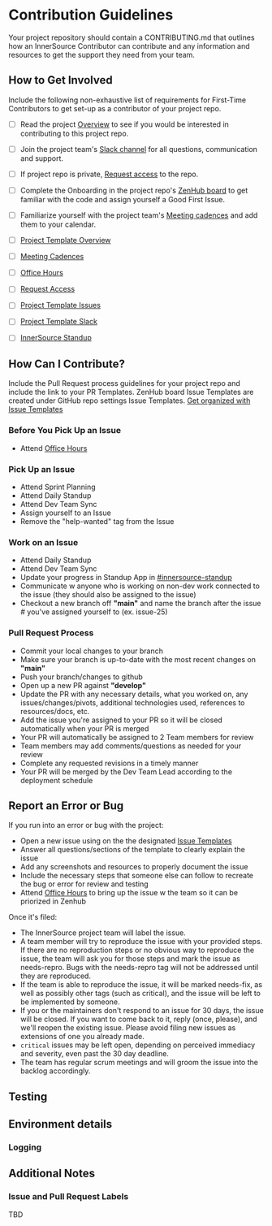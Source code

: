 # Contribution Guidelines
Your project repository should contain a CONTRIBUTING.md that outlines how an InnerSource Contributor can contribute and any information and resources to get the support they need from your team. 

## How to Get Involved
Include the following non-exhaustive list of requirements for First-Time Contributors to get set-up as a contributor of your project repo.
- [ ] Read the project [Overview](https://github.ibm.com/innersource/InnerSource-Template/blob/main/README.md) to see if you would be interested in contributing to this project repo.
- [ ] Join the project team's [Slack channel](https://ibm-cio.slack.com/archives/C032CQ58K8B) for all questions, communication and support.
- [ ] If project repo is private, [Request access]() to the repo.
- [ ] Complete the Onboarding in the project repo's [ZenHub board](https://github.ibm.com/innersource/InnerSource-Template#workspaces/innersource-template-6203e3dc4bb19672a0bed51f/board?repos=1227258) to get familiar with the code and assign yourself a Good First Issue.
- [ ] Familiarize yourself with the project team's [Meeting cadences](https://ec.yourlearning.ibm.com/manager/w3/view/chain/10259388) and add them to your calendar.

- [ ] [Project Template Overview](https://ibm.biz/innersource-portal)
- [ ] [Meeting Cadences](https://ec.yourlearning.ibm.com/w3/series/10259388)
- [ ] [Office Hours](https://ibm.biz/innersource-office-hours)
- [ ] [Request Access]()
- [ ] [Project Template Issues](https://github.ibm.com/innersource/innersource-ui/issues)
- [ ] [Project Template Slack](https://ibm.biz/project-template-slack)
- [ ] [InnerSource Standup](https://ibm.biz/innersource-standup)

## How Can I Contribute?
Include the Pull Request process guidelines for your project repo and include the link to your PR Templates. ZenHub board Issue Templates are created under GitHub repo settings Issue Templates. [Get organized with Issue Templates](https://help.zenhub.com/support/solutions/articles/43000074624-create-multiple-new-issue-templates-in-a-workspace)

### Before You Pick Up an Issue

- Attend [Office Hours](https://innersource.slack.com/archives/C044PMZB0HG)

### Pick Up an Issue

- Attend Sprint Planning
- Attend Daily Standup
- Attend Dev Team Sync
- Assign yourself to an Issue
- Remove the "help-wanted" tag from the Issue

### Work on an Issue

- Attend Daily Standup
- Attend Dev Team Sync
- Update your progress in Standup App in [#innersource-standup](https://innersource.slack.com/archives/C03TLCHV9LP)
- Communicate w anyone who is working on non-dev work connected to the issue (they should also be assigned to the issue)
- Checkout a new branch off **"main"** and name the branch after the issue # you've assigned yourself to (ex. issue-25)

### Pull Request Process

- Commit your local changes to your branch
- Make sure your branch is up-to-date with the most recent changes on **"main"**
- Push your branch/changes to github
- Open up a new PR against **"develop"**
- Update the PR with any necessary details, what you worked on, any issues/changes/pivots, additional technologies used, references to resources/docs, etc.
- Add the issue you're assigned to your PR so it will be closed automatically when your PR is merged
- Your PR will automatically be assigned to 2 Team members for review
- Team members may add comments/questions as needed for your review
- Complete any requested revisions in a timely manner
- Your PR will be merged by the Dev Team Lead according to the deployment schedule

## Report an Error or Bug

If you run into an error or bug with the project:
- Open a new issue using on the the designated [Issue Templates](https://github.ibm.com/innersource/innersource-ui/issues/new/choose)
- Answer all questions/sections of the template to clearly explain the issue
- Add any screenshots and resources to properly document the issue
- Include the necessary steps that someone else can follow to recreate the bug or error for review and testing
- Attend [Office Hours](https://innersource.slack.com/archives/C044PMZB0HG) to bring up the issue w the team so it can be priorized in Zenhub

Once it's filed:
- The InnerSource project team will label the issue.
- A team member will try to reproduce the issue with your provided steps. If there are no reproduction steps or no obvious way to reproduce the issue, the team will ask you for those steps and mark the issue as needs-repro. Bugs with the needs-repro tag will not be addressed until they are reproduced.
- If the team is able to reproduce the issue, it will be marked needs-fix, as well as possibly other tags (such as critical), and the issue will be left to be implemented by someone.
- If you or the maintainers don't respond to an issue for 30 days, the issue will be closed. If you want to come back to it, reply (once, please), and we'll reopen the existing issue. Please avoid filing new issues as extensions of one you already made.
- `critical`  issues may be left open, depending on perceived immediacy and severity, even past the 30 day deadline.
- The team has regular scrum meetings and will groom the issue into the backlog accordingly.

## Testing

## Environment details

### Logging

## Additional Notes

### Issue and Pull Request Labels
TBD

